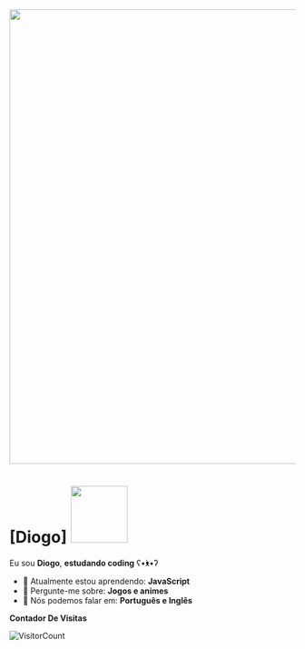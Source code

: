 <img src="https://giffiles.alphacoders.com/220/220764.gif" width="800px">

# [Diogo] <img src="https://i.gifer.com/origin/d5/d5b88b45655b89b33ff6d1dc2df982ff_w200.gif" width="100px">

Eu sou <strong>Diogo</strong>, <strong>estudando coding</strong> ʕ•́ᴥ•̀ʔ

- 🚀 Atualmente estou aprendendo: <strong>JavaScript</strong> 
- 💬 Pergunte-me sobre: <strong>Jogos e animes</strong>
- 📣 Nós podemos falar em: <strong>Português e Inglês</strong>

**Contador De Visitas**

![VisitorCount](https://profile-counter.glitch.me/{Diogo746}/count.svg)

